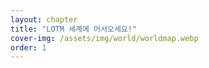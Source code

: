 ```yaml
---
layout: chapter
title: "LOTM 세계에 어서오세요!"
cover-img: /assets/img/world/worldmap.webp
order: 1
---
```

